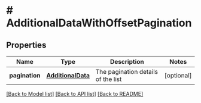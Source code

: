 # # AdditionalDataWithOffsetPagination

## Properties

Name | Type | Description | Notes
------------ | ------------- | ------------- | -------------
**pagination** | [**AdditionalData**](AdditionalData.md) | The pagination details of the list | [optional]

[[Back to Model list]](../../README.md#models) [[Back to API list]](../../README.md#endpoints) [[Back to README]](../../README.md)
